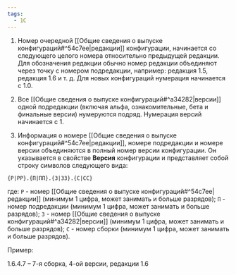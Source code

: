 ```yaml
---
tags:
  - 1С
---
```

1. Номер очередной [[Общие сведения о выпуске конфигураций#^54c7ee|редакции]] конфигурации, начинается со следующего целого номера относительно предыдущей редакции. Для обозначения редакции обычно номер редакции объединяют через точку с номером подредакции, например: редакция 1.5, редакция 1.6 и т. д. Для новых конфигураций нумерация начинается с 1.0.

2. Все [[Общие сведения о выпуске конфигураций#^a34282|версии]] одной подредакции (включая альфа, ознакомительные, бета и финальные версии) нумеруются подряд. Нумерация версий начинается с 1.

3. Информация о номере [[Общие сведения о выпуске конфигураций#^54c7ee|редакции]], номере подредакции и номере версии объединяются в полный номер версии конфигурации. Он указывается в свойстве **Версия** конфигурации и представляет собой строку символов следующего вида:

```
{Р|РР}.{П|ПП}.{З|ЗЗ}.{С|СС}
```

где:
`Р` - номер [[Общие сведения о выпуске конфигураций#^54c7ee|редакции]] (минимум 1 цифра, может занимать и больше разрядов);
`П` - номер подредакции (минимум 1 цифра, может занимать и больше разрядов);
`З` - номер [[Общие сведения о выпуске конфигураций#^a34282|версии]] (минимум 1 цифра, может занимать и больше разрядов);
`С` - номер сборки (минимум 1 цифра, может занимать и больше разрядов).

Пример:

1.6.4.7 – 7-я сборка, 4-ой версии, редакции 1.6
